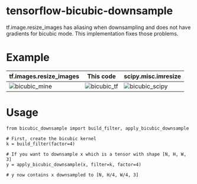 # tensorflow-bicubic-downsample
tf.image.resize_images has aliasing when downsampling and does not have gradients for bicubic mode. This implementation fixes those problems.

# Example

tf.images.resize_images | This code | scipy.misc.imresize
--- | --- | ---
![bicubic_mine](https://user-images.githubusercontent.com/12981474/40157448-eff91f06-5953-11e8-9a37-f6b5693fa03f.png) | ![bicubic_tf](https://user-images.githubusercontent.com/12981474/40157450-f247ee22-5953-11e8-9166-9bf979fb4363.png) | ![bicubic_scipy](https://user-images.githubusercontent.com/12981474/40157452-f57d816a-5953-11e8-8e5a-85a591932e3d.png)

# Usage
```
from bicubic_downsample import build_filter, apply_bicubic_downsample

# First, create the bicubic kernel
k = build_filter(factor=4)

# If you want to downsample x which is a tensor with shape [N, H, W, 3]
y = apply_bicubic_downsample(x, filter=k, factor=4)

# y now contains x downsampled to [N, H/4, W/4, 3]
```
